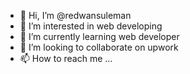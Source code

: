 - 👋 Hi, I’m @redwansuleman
- 👀 I’m interested in web developing
- 🌱 I’m currently learning web developer
- 💞️ I’m looking to collaborate on upwork
- 📫 How to reach me ...

<!---
redwansuleman/redwansuleman is a ✨ special ✨ repository because its `README.md` (this file) appears on your GitHub profile.
You can click the Preview link to take a look at your changes.
--->
